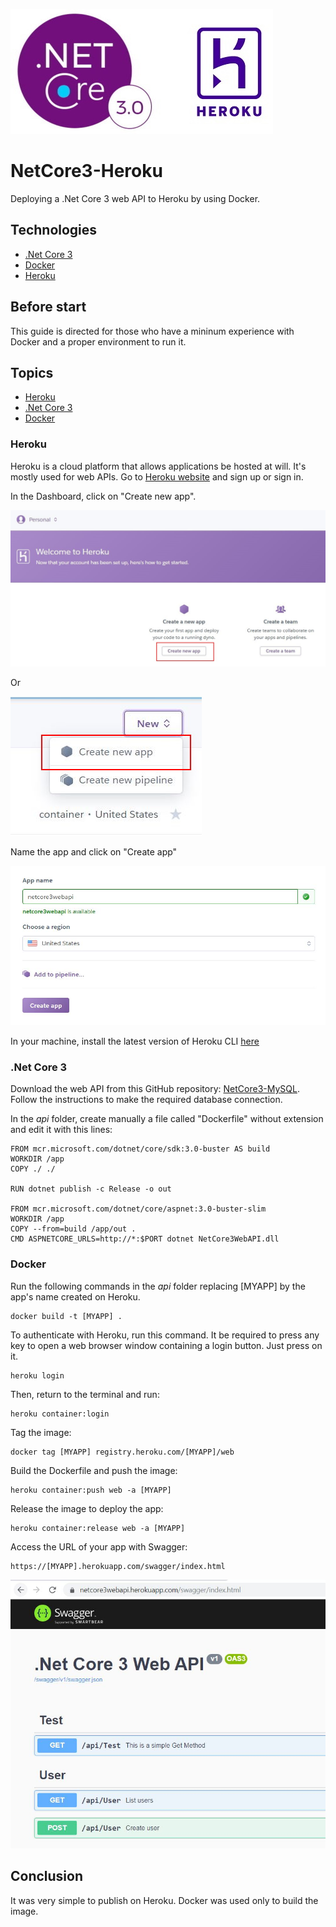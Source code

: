 ![titulo](/docs/netcore3_heroku_titulo.JPG)

# NetCore3-Heroku

Deploying a .Net Core 3 web API to Heroku by using Docker.

## Technologies

- [.Net Core 3](https://docs.microsoft.com/pt-br/dotnet/core/whats-new/dotnet-core-3-0)
- [Docker](https://www.docker.com/get-started)
- [Heroku](https://www.heroku.com/)

## Before start

This guide is directed for those who have a mininum experience with Docker and a proper environment to run it.

## Topics

- [Heroku](#heroku)
- [.Net Core 3](#net-core-3)
- [Docker](#docker)

### Heroku

Heroku is a cloud platform that allows applications be hosted at will. It's mostly used for web APIs.
Go to [Heroku website](https://signup.heroku.com/login) and sign up or sign in.

In the Dashboard, click on "Create new app".

![heroku01](/docs/netcore3_heroku_heroku01.JPG)

Or

![heroku01](/docs/netcore3_heroku_heroku01_2.JPG)

Name the app and click on "Create app"

![heroku02](/docs/netcore3_heroku_heroku02.JPG)

In your machine, install the latest version of Heroku CLI [here](https://devcenter.heroku.com/articles/heroku-cli)

### .Net Core 3

Download the web API from this GitHub repository: [NetCore3-MySQL](https://github.com/lucianopereira86/NetCore3-MySQL).  
Follow the instructions to make the required database connection.

In the _api_ folder, create manually a file called "Dockerfile" without extension and edit it with this lines:

```batch
FROM mcr.microsoft.com/dotnet/core/sdk:3.0-buster AS build
WORKDIR /app
COPY ./ ./

RUN dotnet publish -c Release -o out

FROM mcr.microsoft.com/dotnet/core/aspnet:3.0-buster-slim
WORKDIR /app
COPY --from=build /app/out .
CMD ASPNETCORE_URLS=http://*:$PORT dotnet NetCore3WebAPI.dll
```

### Docker

Run the following commands in the _api_ folder replacing [MYAPP] by the app's name created on Heroku.

```batch
docker build -t [MYAPP] .
```

To authenticate with Heroku, run this command. It be required to press any key to open a web browser window containing a login button. Just press on it.

```batch
heroku login
```

Then, return to the terminal and run:

```batch
heroku container:login
```

Tag the image:

```batch
docker tag [MYAPP] registry.heroku.com/[MYAPP]/web
```

Build the Dockerfile and push the image:

```batch
heroku container:push web -a [MYAPP]
```

Release the image to deploy the app:

```batch
heroku container:release web -a [MYAPP]
```

Access the URL of your app with Swagger:

```batch
https://[MYAPP].herokuapp.com/swagger/index.html
```

![heroku03](/docs/netcore3_heroku_heroku03.JPG)

## Conclusion

It was very simple to publish on Heroku. Docker was used only to build the image.
